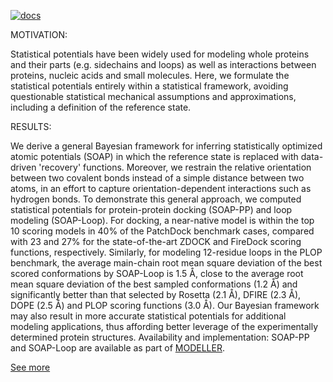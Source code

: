 [![docs](https://readthedocs.org/projects/soapsalilab/badge/)](http://salilab.org/SOAP/doc/)

MOTIVATION:

Statistical potentials have been widely used for modeling whole proteins and their parts (e.g. sidechains and loops) as well as interactions between proteins, nucleic acids and small molecules. Here, we formulate the statistical potentials entirely within a statistical framework, avoiding questionable statistical mechanical assumptions and approximations, including a definition of the reference state.

RESULTS:

We derive a general Bayesian framework for inferring statistically optimized atomic potentials (SOAP) in which the reference state is replaced with data-driven 'recovery' functions. Moreover, we restrain the relative orientation between two covalent bonds instead of a simple distance between two atoms, in an effort to capture orientation-dependent interactions such as hydrogen bonds. To demonstrate this general approach, we computed statistical potentials for protein-protein docking (SOAP-PP) and loop modeling (SOAP-Loop). For docking, a near-native model is within the top 10 scoring models in 40% of the PatchDock benchmark cases, compared with 23 and 27% for the state-of-the-art ZDOCK and FireDock scoring functions, respectively. Similarly, for modeling 12-residue loops in the PLOP benchmark, the average main-chain root mean square deviation of the best scored conformations by SOAP-Loop is 1.5 Å, close to the average root mean square deviation of the best sampled conformations (1.2 Å) and significantly better than that selected by Rosetta (2.1 Å), DFIRE (2.3 Å), DOPE (2.5 Å) and PLOP scoring functions (3.0 Å). Our Bayesian framework may also result in more accurate statistical potentials for additional modeling applications, thus affording better leverage of the experimentally determined protein structures. Availability and implementation: SOAP-PP and SOAP-Loop are available as part of [MODELLER](http://salilab.org/modeller/).

[See more](http://bioinformatics.oxfordjournals.org/content/29/24/3158.long)
